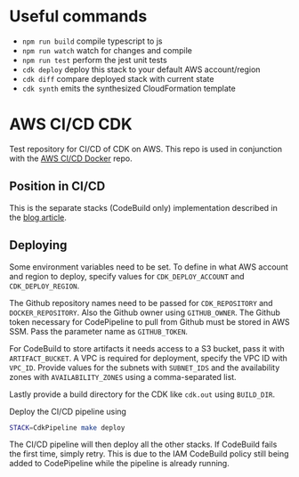 # Useful commands

 * `npm run build`   compile typescript to js
 * `npm run watch`   watch for changes and compile
 * `npm run test`    perform the jest unit tests
 * `cdk deploy`      deploy this stack to your default AWS account/region
 * `cdk diff`        compare deployed stack with current state
 * `cdk synth`       emits the synthesized CloudFormation template

# AWS CI/CD CDK

Test repository for CI/CD of CDK on AWS. This repo is used in conjunction with the [AWS CI/CD Docker](https://github.com/avanderm/aws-cicd-docker) repo.

## Position in CI/CD

This is the separate stacks (CodeBuild only) implementation described in the [blog article](https://blog.brainfartlab.com/cdk-cicd/).

## Deploying

Some environment variables need to be set. To define in what AWS account and region to deploy, specify values for `CDK_DEPLOY_ACCOUNT` and `CDK_DEPLOY_REGION`.

The Github repository names need to be passed for `CDK_REPOSITORY` and `DOCKER_REPOSITORY`. Also the Github owner using `GITHUB_OWNER`. The Github token necessary for CodePipeline to pull from Github must be stored in AWS SSM. Pass the parameter name as `GITHUB_TOKEN`.

For CodeBuild to store artifacts it needs access to a S3 bucket, pass it with `ARTIFACT_BUCKET`. A VPC is required for deployment, specify the VPC ID with `VPC_ID`. Provide values for the subnets with `SUBNET_IDS` and the availability zones with `AVAILABILITY_ZONES` using a comma-separated list.

Lastly provide a build directory for the CDK like `cdk.out` using `BUILD_DIR`.

Deploy the CI/CD pipeline using
```bash
STACK=CdkPipeline make deploy
```

The CI/CD pipeline will then deploy all the other stacks. If CodeBuild fails the first time, simply retry. This is due to the IAM CodeBuild policy still being added to CodePipeline while the pipeline is already running.
